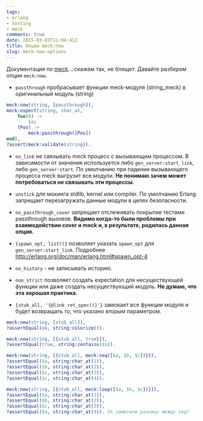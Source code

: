 ```yaml
---
tags:
- erlang
- testing
- meck
comments: true
date: 2015-03-03T11:04:41Z
title: Опции meck:new
slug: meck-new-options
---
```


Документация по [meck](https://github.com/eproxus/meck)... скажем так, не блещет. Давайте разберем опции `meck:new`.

<!--more-->

* `passthrough` пробрасывает функции meck-модуля (string_meck) в оригинальный модуль (string)

```erlang
meck:new(string, [passthrough]),
meck:expect(string, char_at,
    fun(0) ->
        $a;
    (Pos) ->
        meck:passthrough([Pos])
end),
?assert(meck:validate(string)).
```

* `no_link` не связывать meck процесс с вызывающим процессом. В зависимости от значения используется либо `gen_server:start_link`, либо `gen_server:start`. По умолчанию при падении вызывающего процесса meck выгрузит все модули. **Не понимаю зачем может потребоваться не связывать эти процессы.**

* `unstick` для мокинга stdlib, kernel или compiler. По умолчанию Erlang запрещает перезагружать данные модули в целях безопасности.

* `no_passthrough_cover` запрещает отслеживать покрытие тестами passthrough вызовов. **Видимо когда-то были проблемы при взаимодействии cover и meck и, в результате, родилась данная опция.**

* `{spawn_opt, list()}` позволяет указать `spawn_opt` для `gen_server:start_link`. Подробнее http://erlang.org/doc/man/erlang.html#spawn_opt-4

* `no_history` - не записывать историю.

* `non_strict` позволяет создать expectation для несуществующей функции или даже создать несуществующий модуль. **Не думаю, что эта хорошая практика.**

* `{stub_all, '{@link ret_spec()}'}` замокает все функции модуля и будет возвращать то, что указано вторым параметром.

```erlang
meck:new(string, [stub_all]),
?assertEqual(ok, string:colorize()).

meck:new(string, [{stub_all, true}]),
?assertEqual(true, string:contains($a)).

meck:new(string, [{stub_all, meck:seq([$a, $b, $c])}]),
?assertEqual($a, string:char_at(1)),
?assertEqual($b, string:char_at(2)),
?assertEqual($c, string:char_at(3)),
?assertEqual($c, string:char_at(4)).

meck:new(string, [{stub_all, meck:loop([$a, $b, $c])}]),
?assertEqual($a, string:char_at(1)),
?assertEqual($b, string:char_at(2)),
?assertEqual($c, string:char_at(3)),
?assertEqual($a, string:char_at(4)). %% заметили разницу между seq?
```

